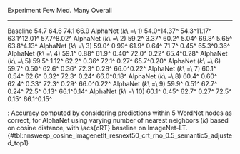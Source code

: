 Experiment                     Few         Med.         Many     Overall
---------------------  -----------  -----------  -----------  ----------
Baseline                      54.7         64.6         74.1        66.9
AlphaNet (_k_\ =\ 1)   54.0^14.37^  54.3^11.17^  63.1^12.01^  57.7^8.02^
AlphaNet (_k_\ =\ 2)   59.2^ 3.37^  60.2^ 5.04^  69.8^ 5.65^  63.8^4.13^
AlphaNet (_k_\ =\ 3)   59.0^ 0.99^  61.9^ 0.64^  71.7^ 0.45^  65.3^0.36^
AlphaNet (_k_\ =\ 4)   59.1^ 0.88^  61.9^ 0.40^  72.0^ 0.22^  65.4^0.28^
AlphaNet (_k_\ =\ 5)   59.5^ 1.12^  62.2^ 0.36^  72.1^ 0.27^  65.7^0.20^
AlphaNet (_k_\ =\ 6)   59.7^ 0.50^  62.6^ 0.36^  72.3^ 0.28^  66.0^0.22^
AlphaNet (_k_\ =\ 7)   60.1^ 0.54^  62.6^ 0.32^  72.3^ 0.24^  66.0^0.18^
AlphaNet (_k_\ =\ 8)   60.4^ 0.60^  62.4^ 0.33^  72.3^ 0.29^  66.0^0.22^
AlphaNet (_k_\ =\ 9)   59.9^ 0.51^  62.7^ 0.24^  72.5^ 0.13^  66.1^0.14^
AlphaNet (_k_\ =\ 10)  60.1^ 0.45^  62.7^ 0.27^  72.5^ 0.15^  66.1^0.15^

: Accuracy computed by considering predictions within 5 WordNet nodes as correct, for AlphaNet using varying number of nearest neighbors (_k_) based on cosine distance, with \acs{cRT} baseline on ImageNet-LT. {#tbl:nnsweep_cosine_imagenetlt_resnext50_crt_rho_0.5_semantic5_adjusted_top1}

